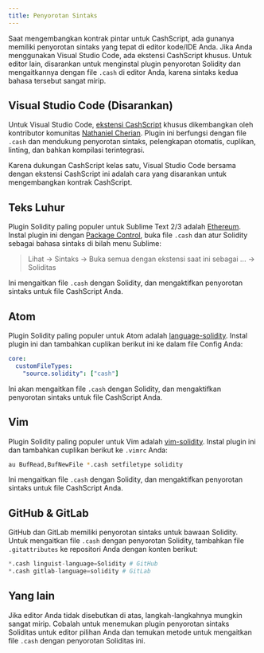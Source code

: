 ```yaml
---
title: Penyorotan Sintaks
---
```


Saat mengembangkan kontrak pintar untuk CashScript, ada gunanya memiliki penyorotan sintaks yang tepat di editor kode/IDE Anda. Jika Anda menggunakan Visual Studio Code, ada ekstensi CashScript khusus. Untuk editor lain, disarankan untuk menginstal plugin penyorotan Solidity dan mengaitkannya dengan file `.cash` di editor Anda, karena sintaks kedua bahasa tersebut sangat mirip.

## Visual Studio Code (Disarankan)
Untuk Visual Studio Code, [ekstensi CashScript](https://marketplace.visualstudio.com/items?itemName=nathanielcherian.cashscript) khusus dikembangkan oleh kontributor komunitas [Nathaniel Cherian](https://twitter.com/nathanielCheria). Plugin ini berfungsi dengan file `.cash` dan mendukung penyorotan sintaks, pelengkapan otomatis, cuplikan, linting, dan bahkan kompilasi terintegrasi.

Karena dukungan CashScript kelas satu, Visual Studio Code bersama dengan ekstensi CashScript ini adalah cara yang disarankan untuk mengembangkan kontrak CashScript.

## Teks Luhur
Plugin Solidity paling populer untuk Sublime Text 2/3 adalah [Ethereum](https://packagecontrol.io/packages/Ethereum). Instal plugin ini dengan [Package Control](https://packagecontrol.io/), buka file `.cash` dan atur Solidity sebagai bahasa sintaks di bilah menu Sublime:

> Lihat -> Sintaks -> Buka semua dengan ekstensi saat ini sebagai ... -> Soliditas

Ini mengaitkan file `.cash` dengan Solidity, dan mengaktifkan penyorotan sintaks untuk file CashScript Anda.

## Atom
Plugin Solidity paling populer untuk Atom adalah [language-solidity](https://atom.io/packages/language-solidity). Instal plugin ini dan tambahkan cuplikan berikut ini ke dalam file Config Anda:

```yaml title="&#126;/.atom/config.cson"
core:
  customFileTypes:
    "source.solidity": ["cash"]
```

Ini akan mengaitkan file `.cash` dengan Solidity, dan mengaktifkan penyorotan sintaks untuk file CashScript Anda.

## Vim
Plugin Solidity paling populer untuk Vim adalah [vim-solidity](https://github.com/TovarishFin/vim-solidity). Instal plugin ini dan tambahkan cuplikan berikut ke `.vimrc` Anda:

```bash title=".vimrc"
au BufRead,BufNewFile *.cash setfiletype solidity
```

Ini mengaitkan file `.cash` dengan Solidity, dan mengaktifkan penyorotan sintaks untuk file CashScript Anda.

## GitHub & GitLab
GitHub dan GitLab memiliki penyorotan sintaks untuk bawaan Solidity. Untuk mengaitkan file `.cash` dengan penyorotan Solidity, tambahkan file `.gitattributes` ke repositori Anda dengan konten berikut:

```python title=".gitattributes"
*.cash linguist-language=Solidity # GitHub
*.cash gitlab-language=solidity # GitLab
```

## Yang lain
Jika editor Anda tidak disebutkan di atas, langkah-langkahnya mungkin sangat mirip. Cobalah untuk menemukan plugin penyorotan sintaks Soliditas untuk editor pilihan Anda dan temukan metode untuk mengaitkan file `.cash` dengan penyorotan Soliditas ini.
